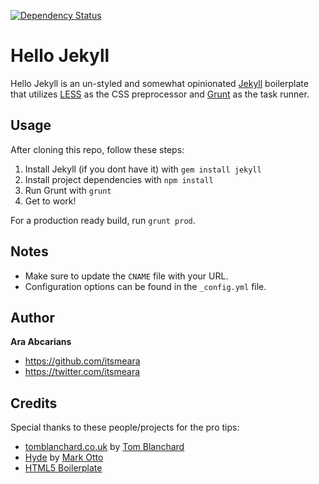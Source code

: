 [![Dependency Status](https://www.versioneye.com/user/projects/55bef855653762001a001eb9/badge.svg?style=flat)](https://www.versioneye.com/user/projects/55bef855653762001a001eb9)

# Hello Jekyll

Hello Jekyll is an un-styled and somewhat opinionated [Jekyll](http://jekyllrb.com) boilerplate that utilizes [LESS](http://lesscss.org/) as the CSS preprocessor and [Grunt](http://gruntjs.com/) as the task runner. 


## Usage

After cloning this repo, follow these steps:

1. Install Jekyll (if you dont have it) with `gem install jekyll`
2. Install project dependencies with `npm install`
3. Run Grunt with `grunt`
4. Get to work! 


For a production ready build, run `grunt prod`.


## Notes
- Make sure to update the `CNAME` file with your URL.
- Configuration options can be found in the `_config.yml` file.

## Author

**Ara Abcarians**
- <https://github.com/itsmeara>
- <https://twitter.com/itsmeara>


## Credits

Special thanks to these people/projects for the pro tips:

+ [tomblanchard.co.uk](https://github.com/tomblanchard/tomblanchard.co.uk) by [Tom Blanchard](http://twitter.com/tomblanchardcss)
+ [Hyde](https://github.com/mdo/hyde/) by [Mark Otto](http://twitter.com/mdo)
+ [HTML5 Boilerplate](https://github.com/h5bp/html5-boilerplate)
